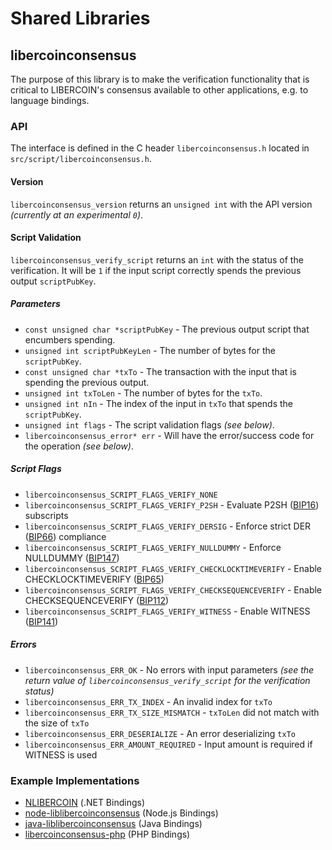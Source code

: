 Shared Libraries
================

## libercoinconsensus

The purpose of this library is to make the verification functionality that is critical to LIBERCOIN's consensus available to other applications, e.g. to language bindings.

### API

The interface is defined in the C header `libercoinconsensus.h` located in  `src/script/libercoinconsensus.h`.

#### Version

`libercoinconsensus_version` returns an `unsigned int` with the API version *(currently at an experimental `0`)*.

#### Script Validation

`libercoinconsensus_verify_script` returns an `int` with the status of the verification. It will be `1` if the input script correctly spends the previous output `scriptPubKey`.

##### Parameters
- `const unsigned char *scriptPubKey` - The previous output script that encumbers spending.
- `unsigned int scriptPubKeyLen` - The number of bytes for the `scriptPubKey`.
- `const unsigned char *txTo` - The transaction with the input that is spending the previous output.
- `unsigned int txToLen` - The number of bytes for the `txTo`.
- `unsigned int nIn` - The index of the input in `txTo` that spends the `scriptPubKey`.
- `unsigned int flags` - The script validation flags *(see below)*.
- `libercoinconsensus_error* err` - Will have the error/success code for the operation *(see below)*.

##### Script Flags
- `libercoinconsensus_SCRIPT_FLAGS_VERIFY_NONE`
- `libercoinconsensus_SCRIPT_FLAGS_VERIFY_P2SH` - Evaluate P2SH ([BIP16](https://github.com/libercoin/bips/blob/master/bip-0016.mediawiki)) subscripts
- `libercoinconsensus_SCRIPT_FLAGS_VERIFY_DERSIG` - Enforce strict DER ([BIP66](https://github.com/libercoin/bips/blob/master/bip-0066.mediawiki)) compliance
- `libercoinconsensus_SCRIPT_FLAGS_VERIFY_NULLDUMMY` - Enforce NULLDUMMY ([BIP147](https://github.com/libercoin/bips/blob/master/bip-0147.mediawiki))
- `libercoinconsensus_SCRIPT_FLAGS_VERIFY_CHECKLOCKTIMEVERIFY` - Enable CHECKLOCKTIMEVERIFY ([BIP65](https://github.com/libercoin/bips/blob/master/bip-0065.mediawiki))
- `libercoinconsensus_SCRIPT_FLAGS_VERIFY_CHECKSEQUENCEVERIFY` - Enable CHECKSEQUENCEVERIFY ([BIP112](https://github.com/libercoin/bips/blob/master/bip-0112.mediawiki))
- `libercoinconsensus_SCRIPT_FLAGS_VERIFY_WITNESS` - Enable WITNESS ([BIP141](https://github.com/libercoin/bips/blob/master/bip-0141.mediawiki))

##### Errors
- `libercoinconsensus_ERR_OK` - No errors with input parameters *(see the return value of `libercoinconsensus_verify_script` for the verification status)*
- `libercoinconsensus_ERR_TX_INDEX` - An invalid index for `txTo`
- `libercoinconsensus_ERR_TX_SIZE_MISMATCH` - `txToLen` did not match with the size of `txTo`
- `libercoinconsensus_ERR_DESERIALIZE` - An error deserializing `txTo`
- `libercoinconsensus_ERR_AMOUNT_REQUIRED` - Input amount is required if WITNESS is used

### Example Implementations
- [NLIBERCOIN](https://github.com/NicolasDorier/NLIBERCOIN/blob/master/NLIBERCOIN/Script.cs#L814) (.NET Bindings)
- [node-liblibercoinconsensus](https://github.com/bitpay/node-liblibercoinconsensus) (Node.js Bindings)
- [java-liblibercoinconsensus](https://github.com/dexX7/java-liblibercoinconsensus) (Java Bindings)
- [libercoinconsensus-php](https://github.com/Bit-Wasp/libercoinconsensus-php) (PHP Bindings)
